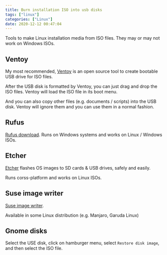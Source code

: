 ```yaml
---
title: Burn installation ISO into usb disks
tags: ["linux"]
categories: ["Linux"]
date: 2020-12-12 00:47:04
---
```


Tools to make Linux installation media from ISO files. They may or may not work on Windows ISOs.

<!--more-->

## Ventoy

My most recommended, [Ventoy](https://www.ventoy.net/) is an open source tool to create bootable USB drive for ISO files.

After the USB disk is formatted by Ventoy, you can just drag and drop the ISO files. Ventoy will load the ISO file in its boot menu.

And you can also copy other files (e.g. documents / scripts) into the USB disk. Ventoy will ignore them and you can use them in a normal fashion.

## Rufus

[Rufus download](https://rufus.ie/). Runs on Windows systems and works on Linux / Windows ISOs.

## Etcher

[Etcher](https://www.balena.io/etcher/) flashes OS images to SD cards & USB drives, safely and easily.

Runs corss-platform and works on Linux ISOs.

## Suse image writer

[Suse image writer](https://en.opensuse.org/SDB:Live_USB_stick#Install_ImageWriter_for_openSUSE).

Available in some Linux distribution (e.g. Manjaro, Garuda Linux)

## Gnome disks

Select the USE disk, click on hamburger menu, select `Restore disk image`, and then select the ISO file.
